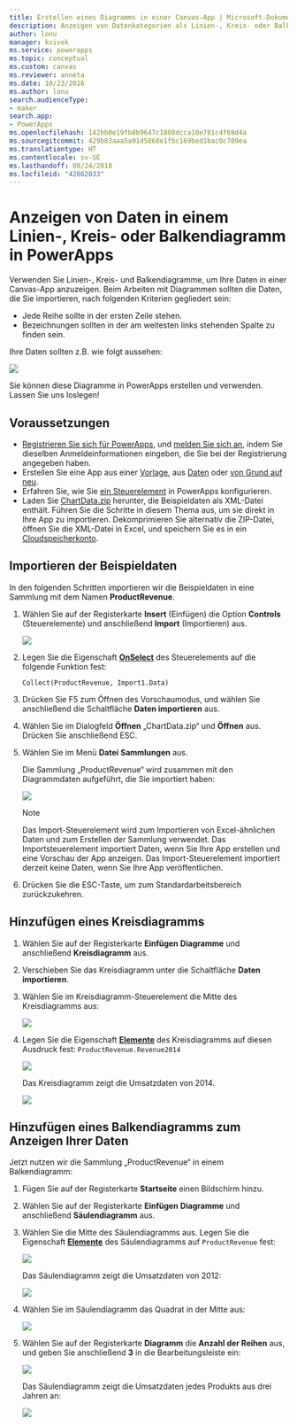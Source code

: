```yaml
---
title: Erstellen eines Diagramms in einer Canvas-App | Microsoft-Dokumentation
description: Anzeigen von Datenkategorien als Linien-, Kreis- oder Balkendiagramme in einer Canvas-App in PowerApps
author: lonu
manager: kvivek
ms.service: powerapps
ms.topic: conceptual
ms.custom: canvas
ms.reviewer: anneta
ms.date: 10/23/2016
ms.author: lonu
search.audienceType:
- maker
search.app:
- PowerApps
ms.openlocfilehash: 142bb0e19fb8b9647c1808dcca10e781c4f69d4a
ms.sourcegitcommit: 429b83aaa5a91d5868e1fbc169bed1bac0c709ea
ms.translationtype: HT
ms.contentlocale: sv-SE
ms.lasthandoff: 08/24/2018
ms.locfileid: "42862033"
---
```

# <a name="show-data-in-a-line-pie-or-bar-chart-in-powerapps"></a>Anzeigen von Daten in einem Linien-, Kreis- oder Balkendiagramm in PowerApps

Verwenden Sie Linien-, Kreis- und Balkendiagramme, um Ihre Daten in einer Canvas-App anzuzeigen. Beim Arbeiten mit Diagrammen sollten die Daten, die Sie importieren, nach folgenden Kriterien gegliedert sein:

* Jede Reihe sollte in der ersten Zeile stehen.
* Bezeichnungen sollten in der am weitesten links stehenden Spalte zu finden sein.

Ihre Daten sollten z.B. wie folgt aussehen:

![][9]

Sie können diese Diagramme in PowerApps erstellen und verwenden. Lassen Sie uns loslegen!

## <a name="prerequisites"></a>Voraussetzungen

* [Registrieren Sie sich für PowerApps](../signup-for-powerapps.md), und [melden Sie sich an](https://web.powerapps.com?utm_source=padocs&utm_medium=linkinadoc&utm_campaign=referralsfromdoc), indem Sie dieselben Anmeldeinformationen eingeben, die Sie bei der Registrierung angegeben haben.
* Erstellen Sie eine App aus einer [Vorlage](get-started-test-drive.md), aus [Daten](get-started-create-from-data.md) oder [von Grund auf neu](get-started-create-from-blank.md).
* Erfahren Sie, wie Sie [ein Steuerelement](add-configure-controls.md) in PowerApps konfigurieren.
* Laden Sie [ChartData.zip](http://pwrappssamples.blob.core.windows.net/samples/ChartData.zip) herunter, die Beispieldaten als XML-Datei enthält. Führen Sie die Schritte in diesem Thema aus, um sie direkt in Ihre App zu importieren. Dekomprimieren Sie alternativ die ZIP-Datei, öffnen Sie die XML-Datei in Excel, und speichern Sie es in ein [Cloudspeicherkonto](connections/cloud-storage-blob-connections.md).

## <a name="import-the-sample-data"></a>Importieren der Beispieldaten
In den folgenden Schritten importieren wir die Beispieldaten in eine Sammlung mit dem Namen **ProductRevenue**.

1. Wählen Sie auf der Registerkarte **Insert** (Einfügen) die Option **Controls** (Steuerelemente) und anschließend **Import** (Importieren) aus.  

    ![][11]  

2. Legen Sie die Eigenschaft **[OnSelect](controls/properties-core.md)** des Steuerelements auf die folgende Funktion fest:  

   ```Collect(ProductRevenue, Import1.Data)```

3. Drücken Sie F5 zum Öffnen des Vorschaumodus, und wählen Sie anschließend die Schaltfläche **Daten importieren** aus.

4. Wählen Sie im Dialogfeld **Öffnen** „ChartData.zip“ und **Öffnen** aus. Drücken Sie anschließend ESC.

5. Wählen Sie im Menü **Datei** **Sammlungen** aus.

    Die Sammlung „ProductRevenue“ wird zusammen mit den Diagrammdaten aufgeführt, die Sie importiert haben:

    ![][1]  

   > [!NOTE]
   > Das Import-Steuerelement wird zum Importieren von Excel-ähnlichen Daten und zum Erstellen der Sammlung verwendet. Das Importsteuerelement importiert Daten, wenn Sie Ihre App erstellen und eine Vorschau der App anzeigen. Das Import-Steuerelement importiert derzeit keine Daten, wenn Sie Ihre App veröffentlichen.
   >

6. Drücken Sie die ESC-Taste, um zum Standardarbeitsbereich zurückzukehren.

## <a name="add-a-pie-chart"></a>Hinzufügen eines Kreisdiagramms
1. Wählen Sie auf der Registerkarte **Einfügen** **Diagramme** und anschließend **Kreisdiagramm** aus.

2. Verschieben Sie das Kreisdiagramm unter die Schaltfläche **Daten importieren**.

3. Wählen Sie im Kreisdiagramm-Steuerelement die Mitte des Kreisdiagramms aus:   

    ![][10]

4. Legen Sie die Eigenschaft **[Elemente](controls/properties-core.md)** des Kreisdiagramms auf diesen Ausdruck fest: `ProductRevenue.Revenue2014`

    ![][2]  

    Das Kreisdiagramm zeigt die Umsatzdaten von 2014.

    ![][3]  

## <a name="add-a-bar-chart-to-display-your-data"></a>Hinzufügen eines Balkendiagramms zum Anzeigen Ihrer Daten
Jetzt nutzen wir die Sammlung „ProductRevenue“ in einem Balkendiagramm:

1. Fügen Sie auf der Registerkarte **Startseite** einen Bildschirm hinzu.

2. Wählen Sie auf der Registerkarte **Einfügen** **Diagramme** und anschließend **Säulendiagramm** aus.

3. Wählen Sie die Mitte des Säulendiagramms aus. Legen Sie die Eigenschaft **[Elemente](controls/properties-core.md)** des Säulendiagramms auf ```ProductRevenue``` fest:

    ![][12]  

    Das Säulendiagramm zeigt die Umsatzdaten von 2012:

    ![][4]  

4. Wählen Sie im Säulendiagramm das Quadrat in der Mitte aus:

    ![][5]

5. Wählen Sie auf der Registerkarte **Diagramm** die **Anzahl der Reihen** aus, und geben Sie anschließend **3** in die Bearbeitungsleiste ein:

    ![][6]  

    Das Säulendiagramm zeigt die Umsatzdaten jedes Produkts aus drei Jahren an:

    ![][7]  

[1]: ./media/use-line-pie-bar-chart/productrevenuecollection.png
[2]: ./media/use-line-pie-bar-chart/itemsexpression.png
[3]: ./media/use-line-pie-bar-chart/piechart.png
[4]: ./media/use-line-pie-bar-chart/columnchart.png
[5]: ./media/use-line-pie-bar-chart/columnchartseries.png
[6]: ./media/use-line-pie-bar-chart/columnchartseriesfunction.png
[7]: ./media/use-line-pie-bar-chart/columnchartthreeyears.png
[8]: ./media/use-line-pie-bar-chart/preview.png
[9]: ./media/use-line-pie-bar-chart/tableformat.png
[10]: ./media/use-line-pie-bar-chart/middlepiechart.png
[11]: ./media/use-line-pie-bar-chart/import.png
[12]: ./media/use-line-pie-bar-chart/itemscolumnchart.png
